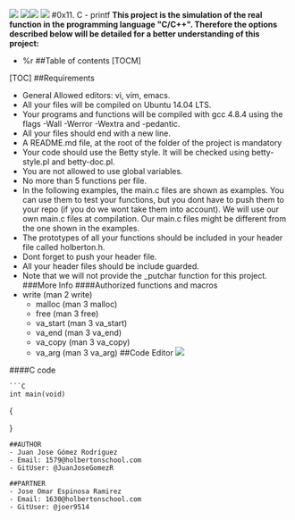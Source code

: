 ![](https://image.flaticon.com/icons/png/128/29/29302.png) ![](https://image.flaticon.com/icons/png/128/23/23930.png)![](https://image.flaticon.com/icons/png/128/107/107788.png) ![](https://image.flaticon.com/icons/png/128/65/65881.png)
#0x11. C - printf
__This project is the simulation of the real function in the programming language "C/C++". Therefore the options described below will be detailed for a better understanding of this project:__
- %r
##Table of contents
[TOCM]

[TOC]
##Requirements
- General Allowed editors: vi, vim, emacs.
- All your files will be compiled on Ubuntu 14.04 LTS.
- Your programs and functions will be compiled with gcc 4.8.4 using the flags -Wall -Werror -Wextra and -pedantic.
- All your files should end with a new line.
- A README.md file, at the root of the folder of the project is mandatory
- Your code should use the Betty style. It will be checked using betty-style.pl and betty-doc.pl.
- You are not allowed to use global variables.
- No more than 5 functions per file.
- In the following examples, the main.c files are shown as examples. You can use them to test your functions, but you dont have to push them to your repo (if you do we wont take them into account). We will use our own main.c files at compilation. Our main.c files might be different from the one shown in the examples.
- The prototypes of all your functions should be included in your header file called holberton.h.
- Dont forget to push your header file.
- All your header files should be include guarded.
- Note that we will not provide the _putchar function for this project.
###More Info
####Authorized functions and macros
- write (man 2 write)
	- malloc (man 3 malloc)
	- free (man 3 free)
	- va_start (man 3 va_start)
	- va_end (man 3 va_end)
	- va_copy (man 3 va_copy)
	- va_arg (man 3 va_arg)
##Code Editor
	![](https://ventgrey.github.io/vent-blog/images/vim.png)


####C code

	```C
	int main(void)
{

}
```
##AUTHOR
- Juan Jose Gómez Rodríguez 
- Email: 1579@holbertonschool.com
- GitUser: @JuanJoseGomezR

##PARTNER
- Jose Omar Espinosa Ramirez 
- Email: 1630@holbertonschool.com
- GitUser: @joer9514


